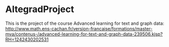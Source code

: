 # AltegradProject

This is the project of the course Advanced learning for text and graph data: http://www.math.ens-cachan.fr/version-francaise/formations/master-mva/contenus-/advanced-learning-for-text-and-graph-data-239506.kjsp?RH=1242430202531
